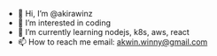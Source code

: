 - 👋 Hi, I’m @akirawinz
- 👀 I’m interested in coding
- 🌱 I’m currently learning nodejs, k8s, aws, react
- 📫 How to reach me email: akwin.winny@gmail.com

<!---
akirawinz/akirawinz is a ✨ special ✨ repository because its `README.md` (this file) appears on your GitHub profile.
You can click the Preview link to take a look at your changes.
--->
